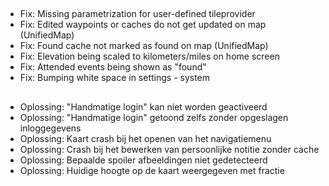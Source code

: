 ##
- Fix: Missing parametrization for user-defined tileprovider
- Fix: Edited waypoints or caches do not get updated on map (UnifiedMap)
- Fix: Found cache not marked as found on map (UnifiedMap)
- Fix: Elevation being scaled to kilometers/miles on home screen
- Fix: Attended events being shown as "found"
- Fix: Bumping white space in settings - system

##
- Oplossing: "Handmatige login" kan niet worden geactiveerd
- Oplossing: "Handmatige login" getoond zelfs zonder opgeslagen inloggegevens
- Oplossing: Kaart crash bij het openen van het navigatiemenu
- Oplossing: Crash bij het bewerken van persoonlijke notitie zonder cache
- Oplossing: Bepaalde spoiler afbeeldingen niet gedetecteerd
- Oplossing: Huidige hoogte op de kaart weergegeven met fractie
